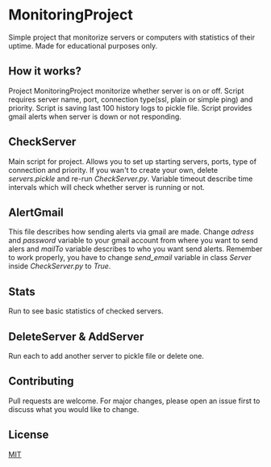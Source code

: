 # MonitoringProject
Simple project that monitorize servers or computers with statistics of their uptime. Made for educational purposes only.

## How it works?
Project MonitoringProject monitorize whether server is on or off. Script requires server name, port, connection type(ssl, plain or simple ping) and priority. Script is saving last 100 history logs to pickle file. Script provides gmail alerts when server is down or not responding.

## CheckServer
Main script for project. Allows you to set up starting servers, ports, type of connection and priority. If you wan't to create your own, delete *servers.pickle* and re-run *CheckServer.py*. Variable timeout describe time intervals which will check whether server is running or not.

## AlertGmail
This file describes how sending alerts via gmail are made. Change *adress* and *password* variable to your gmail account from where you want to send alers and *mailTo* variable describes to who you want send alerts. Remember to work properly, you have to change *send_email* variable in class *Server* inside *CheckServer.py* to *True*.

## Stats
Run to see basic statistics of checked servers. 

## DeleteServer & AddServer 
Run each to add another server to pickle file or delete one.

## Contributing
Pull requests are welcome. For major changes, please open an issue first to discuss what you would like to change.

## License
[MIT](https://choosealicense.com/licenses/mit/)
